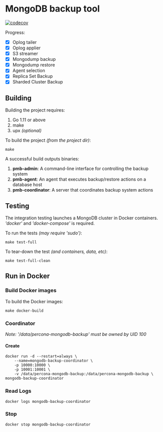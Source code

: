 # MongoDB backup tool
[![codecov](https://codecov.io/gh/percona/mongodb-backup/branch/master/graph/badge.svg?token=TiuOmTfp2p)](https://codecov.io/gh/percona/mongodb-backup)

Progress:
- [x] Oplog tailer
- [x] Oplog applier
- [x] S3 streamer
- [x] Mongodump backup
- [x] Mongodump restore
- [x] Agent selection
- [x] Replica Set Backup
- [x] Sharded Cluster Backup

## Building

Building the project requires:
1. Go 1.11 or above
1. make
1. upx *(optional)*

To build the project *(from the project dir)*:
```
make
```

A successful build outputs binaries: 
1. **pmb-admin**: A command-line interface for controlling the backup system
1. **pmb-agent**: An agent that executes backup/restore actions on a database host
1. **pmb-coordinator**: A server that coordinates backup system actions

## Testing

The integration testing launches a MongoDB cluster in Docker containers. *'docker'* and *'docker-compose'* is required.

To run the tests *(may require 'sudo')*:
```
make test-full
```

To tear-down the test *(and containers, data, etc)*:
```
make test-full-clean
```

## Run in Docker

### Build Docker images

To build the Docker images:
```
make docker-build
```

### Coordinator
*Note: '/data/percona-mongodb-backup' must be owned by UID 100*

#### Create 
```
docker run -d --restart=always \
    --name=mongodb-backup-coordinator \
    -p 10000:10000 \
    -p 10001:10001 \
    -v /data/percona-mongodb-backup:/data/percona-mongodb-backup \
mongodb-backup-coordinator
```

### Read Logs
```
docker logs mongodb-backup-coordinator
```

### Stop
```
docker stop mongodb-backup-coordinator
```

